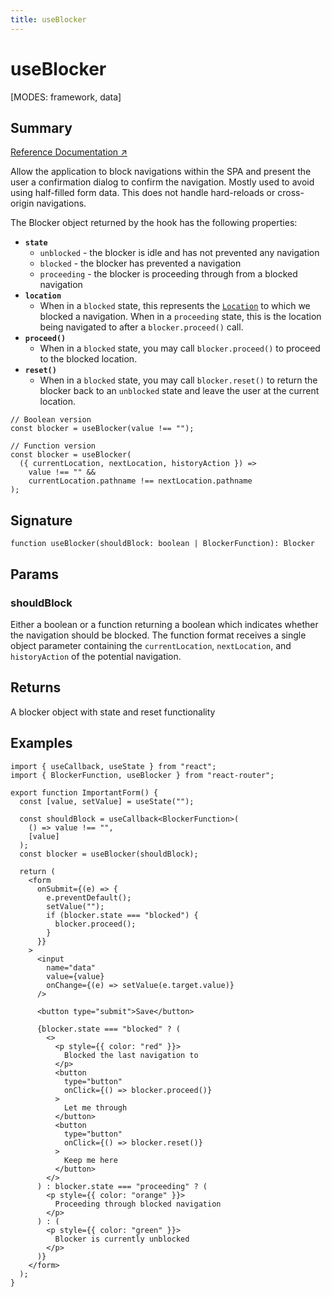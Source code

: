 ```yaml
---
title: useBlocker
---
```


# useBlocker

<!--
⚠️ ⚠️ IMPORTANT ⚠️ ⚠️ 

Thank you for helping improve our documentation!

This file is auto-generated from the JSDoc comments in the source
code, so please edit the JSDoc comments in the file below and this
file will be re-generated once those changes are merged.

https://github.com/remix-run/react-router/blob/main/packages/react-router/lib/hooks.tsx#L1455
-->

[MODES: framework, data]

## Summary

[Reference Documentation ↗](https://api.reactrouter.com/v7/functions/react_router.useBlocker.html)

Allow the application to block navigations within the SPA and present the
user a confirmation dialog to confirm the navigation.  Mostly used to avoid
using half-filled form data.  This does not handle hard-reloads or
cross-origin navigations.

The Blocker object returned by the hook has the following properties:

- **`state`**
  - `unblocked` - the blocker is idle and has not prevented any navigation
  - `blocked` - the blocker has prevented a navigation
  - `proceeding` - the blocker is proceeding through from a blocked navigation
- **`location`**
  - When in a `blocked` state, this represents the [`Location`](https://api.reactrouter.com/v7/interfaces/react_router.Location.html) to which we
    blocked a navigation. When in a `proceeding` state, this is the location
    being navigated to after a `blocker.proceed()` call.
- **`proceed()`**
  - When in a `blocked` state, you may call `blocker.proceed()` to proceed to the
    blocked location.
- **`reset()`**
  - When in a `blocked` state, you may call `blocker.reset()` to return the blocker
    back to an `unblocked` state and leave the user at the current location.

```tsx
// Boolean version
const blocker = useBlocker(value !== "");

// Function version
const blocker = useBlocker(
  ({ currentLocation, nextLocation, historyAction }) =>
    value !== "" &&
    currentLocation.pathname !== nextLocation.pathname
);
```

## Signature

```tsx
function useBlocker(shouldBlock: boolean | BlockerFunction): Blocker
```

## Params

### shouldBlock

Either a boolean or a function returning a boolean which indicates whether the navigation should be blocked. The function format receives a single object parameter containing the `currentLocation`, `nextLocation`, and `historyAction` of the potential navigation.

## Returns

A blocker object with state and reset functionality

## Examples

```tsx
import { useCallback, useState } from "react";
import { BlockerFunction, useBlocker } from "react-router";

export function ImportantForm() {
  const [value, setValue] = useState("");

  const shouldBlock = useCallback<BlockerFunction>(
    () => value !== "",
    [value]
  );
  const blocker = useBlocker(shouldBlock);

  return (
    <form
      onSubmit={(e) => {
        e.preventDefault();
        setValue("");
        if (blocker.state === "blocked") {
          blocker.proceed();
        }
      }}
    >
      <input
        name="data"
        value={value}
        onChange={(e) => setValue(e.target.value)}
      />

      <button type="submit">Save</button>

      {blocker.state === "blocked" ? (
        <>
          <p style={{ color: "red" }}>
            Blocked the last navigation to
          </p>
          <button
            type="button"
            onClick={() => blocker.proceed()}
          >
            Let me through
          </button>
          <button
            type="button"
            onClick={() => blocker.reset()}
          >
            Keep me here
          </button>
        </>
      ) : blocker.state === "proceeding" ? (
        <p style={{ color: "orange" }}>
          Proceeding through blocked navigation
        </p>
      ) : (
        <p style={{ color: "green" }}>
          Blocker is currently unblocked
        </p>
      )}
    </form>
  );
}
```

